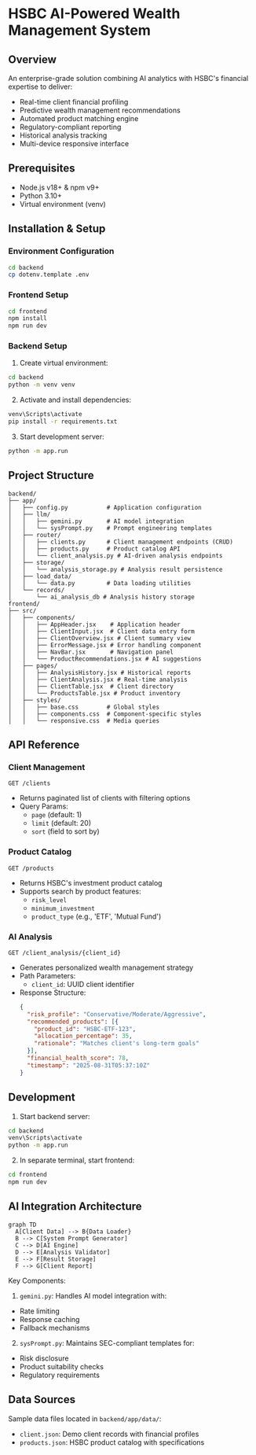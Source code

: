 # HSBC AI-Powered Wealth Management System

## Overview

An enterprise-grade solution combining AI analytics with HSBC's financial expertise to deliver:

- Real-time client financial profiling
- Predictive wealth management recommendations
- Automated product matching engine
- Regulatory-compliant reporting
- Historical analysis tracking
- Multi-device responsive interface

## Prerequisites

- Node.js v18+ & npm v9+
- Python 3.10+
- Virtual environment (venv)

## Installation & Setup

### Environment Configuration

```bash
cd backend
cp dotenv.template .env
```

### Frontend Setup

```bash
cd frontend
npm install
npm run dev
```

### Backend Setup

1. Create virtual environment:
```bash
cd backend
python -m venv venv
```

2. Activate and install dependencies:
```bash
venv\Scripts\activate
pip install -r requirements.txt
```

3. Start development server:
```bash
python -m app.run
```

## Project Structure

```text
backend/
├── app/
│   ├── config.py           # Application configuration
│   ├── llm/
│   │   ├── gemini.py       # AI model integration
│   │   └── sysPrompt.py    # Prompt engineering templates
│   ├── router/
│   │   ├── clients.py      # Client management endpoints (CRUD)
│   │   ├── products.py     # Product catalog API
│   │   └── client_analysis.py # AI-driven analysis endpoints
│   ├── storage/
│   │   └── analysis_storage.py # Analysis result persistence
│   ├── load_data/
│   │   └── data.py         # Data loading utilities
│   └── records/
│       └── ai_analysis_db # Analysis history storage
frontend/
├── src/
│   ├── components/
│   │   ├── AppHeader.jsx    # Application header
│   │   ├── ClientInput.jsx  # Client data entry form
│   │   ├── ClientOverview.jsx # Client summary view
│   │   ├── ErrorMessage.jsx # Error handling component
│   │   ├── NavBar.jsx       # Navigation panel
│   │   └── ProductRecommendations.jsx # AI suggestions
│   ├── pages/
│   │   ├── AnalysisHistory.jsx # Historical reports
│   │   ├── ClientAnalysis.jsx # Real-time analysis
│   │   ├── ClientTable.jsx  # Client directory
│   │   └── ProductsTable.jsx # Product inventory
│   ├── styles/
│   │   ├── base.css        # Global styles
│   │   ├── components.css  # Component-specific styles
│   │   └── responsive.css  # Media queries
```
## API Reference

### Client Management
`GET /clients`
- Returns paginated list of clients with filtering options
- Query Params:
  - `page` (default: 1)
  - `limit` (default: 20)
  - `sort` (field to sort by)

### Product Catalog
`GET /products`
- Returns HSBC's investment product catalog
- Supports search by product features:
  - `risk_level`
  - `minimum_investment`
  - `product_type` (e.g., 'ETF', 'Mutual Fund')

### AI Analysis
`GET /client_analysis/{client_id}`
- Generates personalized wealth management strategy
- Path Parameters:
  - `client_id`: UUID client identifier
- Response Structure:
  ```json
  {
    "risk_profile": "Conservative/Moderate/Aggressive",
    "recommended_products": [{
      "product_id": "HSBC-ETF-123",
      "allocation_percentage": 35,
      "rationale": "Matches client's long-term goals"
    }],
    "financial_health_score": 78,
    "timestamp": "2025-08-31T05:37:10Z"
  }
  ```


## Development

1. Start backend server:
```bash
cd backend
venv\Scripts\activate
python -m app.run
```

2. In separate terminal, start frontend:
```bash
cd frontend
npm run dev
```

## AI Integration Architecture

```mermaid
graph TD
  A[Client Data] --> B{Data Loader}
  B --> C[System Prompt Generator]
  C --> D[AI Engine]
  D --> E[Analysis Validator]
  E --> F[Result Storage]
  F --> G[Client Report]
```
Key Components:
1. `gemini.py`: Handles AI model integration with:
  - Rate limiting
  - Response caching
  - Fallback mechanisms
2. `sysPrompt.py`: Maintains SEC-compliant templates for:
  - Risk disclosure
  - Product suitability checks
  - Regulatory requirements

## Data Sources

Sample data files located in `backend/app/data/`:
- `client.json`: Demo client records with financial profiles
- `products.json`: HSBC product catalog with specifications
